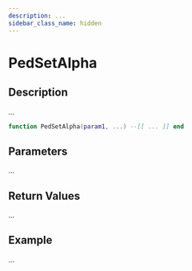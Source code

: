 ```yaml
---
description: ...
sidebar_class_name: hidden
---
```


# PedSetAlpha

## Description

...

```lua
function PedSetAlpha(param1, ...) --[[ ... ]] end
```

## Parameters

...

## Return Values

...

## Example

...

